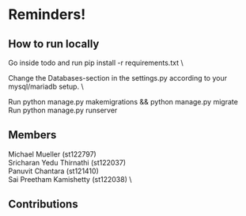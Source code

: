 # Reminders!

## How to run locally

Go inside todo and run pip install -r requirements.txt \

Change the Databases-section in the settings.py according to your mysql/mariadb setup. \

Run python manage.py makemigrations && python manage.py migrate \
Run python manage.py runserver



## Members

Michael Mueller (st122797) \
Sricharan Yedu Thirnathi (st122037) \
Panuvit Chantara (st121410) \
Sai Preetham Kamishetty (st122038) \

## Contributions

